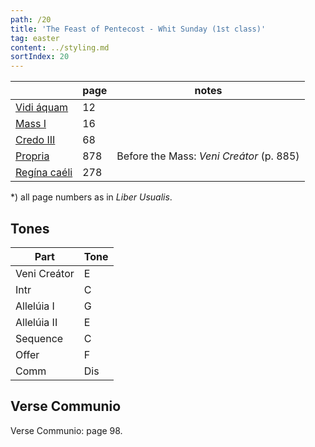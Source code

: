 ```yaml
---
path: /20
title: 'The Feast of Pentecost - Whit Sunday (1st class)'
tag: easter
content: ../styling.md
sortIndex: 20
---
```


|   | page | notes   |
|---|---|---|
| [Vidi áquam](/pdf/vidi-aquam.pdf) | 12 ||
| [Mass I](/pdf/i.pdf) | 16 ||
| [Credo III](/pdf/credo-iii.pdf) | 68 ||
| [Propria](/pdf/pentecost-whit-sunday.pdf)  | 878 | Before the Mass: _Veni Creátor_ (p. 885) |
| [Regína caéli](/pdf/ave-regina-caelorum.pdf)  | 278  ||

*) all page numbers as in _Liber Usualis_.

## Tones

| Part  | Tone |
|---|---|
| Veni Creátor | E |
| Intr | C |
| Allelúia I | G |
| Allelúia II | E |
| Sequence | C |
| Offer | F |
| Comm | Dis |

## Verse Communio
Verse Communio: page 98.
